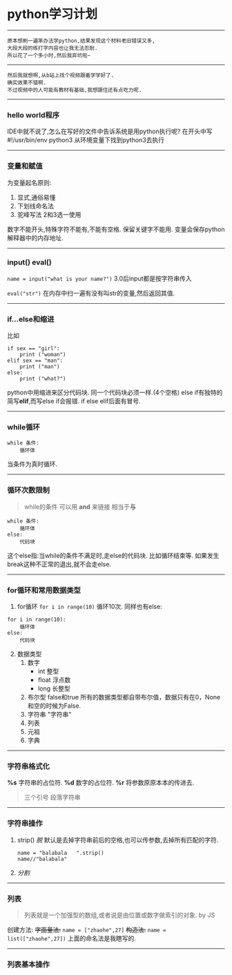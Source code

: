 # python学习计划
***********
    原本想刷一遍笨办法学python,结果发现这个材料老旧错误又多,
    大段大段的练打字内容也让我无法忍耐.
    所以花了一个多小时,然后我弃坑啦~
************************
    然后我就想啊,从b站上找个视频跟着学学好了.
    确实效果不错啊.
    不过视频中的人可能有教材有基础,我想跟住还有点吃力呢.
*************
### hello world程序
IDE中就不说了,怎么在写好的文件中告诉系统是用python执行呢?
在开头中写 #!/usr/bin/env python3
从环境变量下找到python3去执行
***************
### 变量和赋值
为变量起名原则:
1. 显式,通俗易懂
2. 下划线命名法
3. 驼峰写法
2和3选一使用

数字不能开头,特殊字符不能有,不能有空格.
保留关键字不能用.
变量会保存python解释器中的内存地址.
*************
### input() eval()
`name = input("what is your name?")`
3.0后input都是按字符串传入

`eval("str")` 
在内存中扫一遍有没有叫str的变量,然后返回其值.
**********************
### if...else和缩进
比如
```
if sex == "girl":
    print ("woman")
elif sex == "man":
    print ("man")
else:
    print ("what?")
```
python中用缩进来区分代码块.
同一个代码块必须一样.(4个空格)
else if有独特的简写**elif**,而写else if会报错.
if else elif后面有冒号.
*********
### while循环
```
while 条件:
    循环体
```
当条件为真时循环.
**********
### 循环次数限制
>while的条件 可以用 **and** 来链接
>相当于**与** 
```
while 条件:
    循环体
else:
    代码块
```
这个else指:当while的条件不满足时,走else的代码块.
比如循环结束等.
如果发生break这种不正常的退出,就不会走else.
**************
### for循环和常用数据类型
1. for循环
`for i in range(10)`
循环10次.
同样也有else:
```
for i in range(10):
    循环体
else:
    代码块
```
2. 数据类型
   1. 数字
      * int 整型 
      * float 浮点数
      * long 长整型
   2. 布尔型
   false和true
   所有的数据类型都自带布尔值，数据只有在0，None和空的时候为False.
   3. 字符串
   "字符串"
   4. 列表
   5. 元祖
   6. 字典
**********
### 字符串格式化
**%s** 字符串的占位符.
**%d** 数字的占位符.
**%r** 将参数原原本本的传进去.
>三个引号 段落字符串
***********
### 字符串操作
1. strip() *脱*
默认是去掉字符串前后的空格,也可以传参数,去掉所有匹配的字符.
    ```
    name = "balabala   ".strip()
    name//"balabala" 
    ```
2. *分割*
***********
### 列表
>列表就是一个加强型的数组,或者说是由位置或数字做索引的对象.  by JS

创建方法:
    ~~字面量法:~~
    `name = ["zhaohe",27]`
    ~~构造法:~~
    `name = list(["zhaohe",27])`
上面的命名法是我瞎写的.
*******
### 列表基本操作
    



